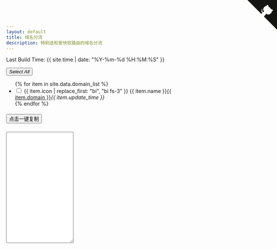 ```yaml
---
layout: default
title: 域名分流
description: 特别适和爱快软路由的域名分流
---
```

<a href="https://github.com/y377/DomainRouter" class="github-corner" aria-label="View source on GitHub"><svg width="80" height="80" viewBox="0 0 250 250" style="fill:#151513; color:#fff; position: absolute; top: 0; border: 0; right: 0;" aria-hidden="true"><path d="M0,0 L115,115 L130,115 L142,142 L250,250 L250,0 Z"></path><path d="M128.3,109.0 C113.8,99.7 119.0,89.6 119.0,89.6 C122.0,82.7 120.5,78.6 120.5,78.6 C119.2,72.0 123.4,76.3 123.4,76.3 C127.3,80.9 125.5,87.3 125.5,87.3 C122.9,97.6 130.6,101.9 134.4,103.2" fill="currentColor" style="transform-origin: 130px 106px;" class="octo-arm"></path><path d="M115.0,115.0 C114.9,115.1 118.7,116.5 119.8,115.4 L133.7,101.6 C136.9,99.2 139.9,98.4 142.2,98.6 C133.8,88.0 127.5,74.4 143.8,58.0 C148.5,53.4 154.0,51.2 159.7,51.0 C160.3,49.4 163.2,43.6 171.4,40.1 C171.4,40.1 176.1,42.5 178.8,56.2 C183.1,58.6 187.2,61.8 190.9,65.4 C194.5,69.0 197.7,73.2 200.1,77.6 C213.8,80.2 216.3,84.9 216.3,84.9 C212.7,93.1 206.9,96.0 205.4,96.6 C205.1,102.4 203.0,107.8 198.3,112.5 C181.9,128.9 168.3,122.5 157.7,114.1 C157.9,116.9 156.7,120.9 152.7,124.9 L141.0,136.5 C139.8,137.7 141.6,141.9 141.8,141.8 Z" fill="currentColor" class="octo-body"></path></svg></a><style>.github-corner:hover .octo-arm{animation:octocat-wave 560ms ease-in-out}@keyframes octocat-wave{0%,100%{transform:rotate(0)}20%,60%{transform:rotate(-25deg)}40%,80%{transform:rotate(10deg)}}@media (max-width:500px){.github-corner:hover .octo-arm{animation:none}.github-corner .octo-arm{animation:octocat-wave 560ms ease-in-out}}</style>
<div class="row">
    <p>Last Build Time: {{ site.time | date: "%Y-%m-%d %H:%M:%S" }}</p>
</div>
<div class="row pt-3 bg-light bg-gradient">
    <div class="col-lg-6 col-md-6 col-sm-12">
        <button type="button" class="btn btn-outline-primary" id="selectAllButton"><i class="bi bi-list-check">Select All</i></button>
        <ul class="list-group">
            {% for item in site.data.domain_list %}
            <li class="list-group-item">
                <input class="form-check-input align-middle me-1 fs-5" type="checkbox" value="{{ item.contain_domain | join: '<br>'}}" id="{{ item.name }}Checkbox">
                <label class="form-check-label align-middle" for="{{ item.name }}Checkbox">{{ item.icon | replace_first: "bi", "bi fs-3" }}  {{ item.name }}<i class="bi bi-dash"></i><a href="https://{{ item.domain }}" class="link-offset-2 link-offset-3-hover link-underline-danger link-underline-opacity-0 link-underline-opacity-75-hover">{{ item.domain }}</a><i class="bi bi-dash opacity-50">{{ item.update_time }}</i></label>
            </li>
            {% endfor %}
        </ul>
    </div>
    <div id="copyArea" class="col-lg-6 col-md-6 col-sm-12">
        <h5><button class="btn btn-danger" id="oneclickcopy">点击一键复制</button></h5>
        <textarea id="copyContent" style="height: auto; min-height: 300px;" rows="2" class="col-12" readonly></textarea>
    </div>
</div>
<script type="text/javascript">
// 获取复选框元素和待复制区域元素
const checkboxes = Array.from(document.querySelectorAll('input[type="checkbox"]'));
const copyContent = document.getElementById('copyContent');
const selectAllButton = document.getElementById('selectAllButton');

// 定义变量保存手动调整的高度
let textareaHeight = '';

// 为每个复选框添加事件监听器
checkboxes.forEach((checkbox) => {
    checkbox.addEventListener('change', () => {
        if (checkbox.checked) {
            // 复选框被选中时，将文本添加到待复制区域
            const text = checkbox.value;
            const formattedText = text.replace(/<br>/g, '\n');
            copyContent.value += formattedText + '\n';
        } else {
            // 复选框被取消选中时，从待复制区域删除文本
            const text = checkbox.value;
            const formattedText = text.replace(/<br>/g, '\n');
            copyContent.value = copyContent.value.replace(formattedText + '\n', '');
        }

        // 调整高度
        autoAdjustTextAreaHeight();
    });

    // 页面加载时恢复勾选状态
    const checkedStatus = localStorage.getItem(checkbox.id);
    checkbox.checked = checkedStatus === 'true';
});

// 全选按钮点击事件
let selectAllFlag = false; // 标记全选状态
selectAllButton.addEventListener('click', () => {
    if (!selectAllFlag) {
        checkboxes.forEach((checkbox) => {
            checkbox.checked = true;
        });
    } else {
        checkboxes.forEach((checkbox) => {
            checkbox.checked = false;
        });
    }

    selectAllFlag = !selectAllFlag; // 切换全选状态

    // 清空待复制区域内容
    copyContent.value = '';

    // 将内容插入待复制区域
    checkboxes.forEach((checkbox) => {
        if (checkbox.checked) {
            const text = checkbox.value;
            const formattedText = text.replace(/<br>/g, '\n');
            copyContent.value += formattedText + '\n';
        }
    });

    // 调整高度
    autoAdjustTextAreaHeight();
});

// 调整初始高度和监听复选框变化事件
function autoAdjustTextAreaHeight() {
    copyContent.style.height = 'auto';
    copyContent.style.height = copyContent.scrollHeight + 'px';

    // 保存手动调整的高度，仅在高度增加时保存
    if (copyContent.style.height > textareaHeight) {
        textareaHeight = copyContent.style.height;
    }
}

// 监听用户手动调整 <textarea> 的高度事件，并恢复高度
copyContent.addEventListener('input', () => {
    copyContent.style.height = textareaHeight;
});

// 允许待复制区域文本编辑
copyContent.readOnly = false;
// 创建一键复制按钮
const copyButton = document.querySelector('#copyArea button');
const textarea = document.getElementById('copyContent');

copyButton.addEventListener('click', () => {
    textarea.select();
    document.execCommand('copy');
    console.log('文本已成功复制到剪贴板');
});
</script>
